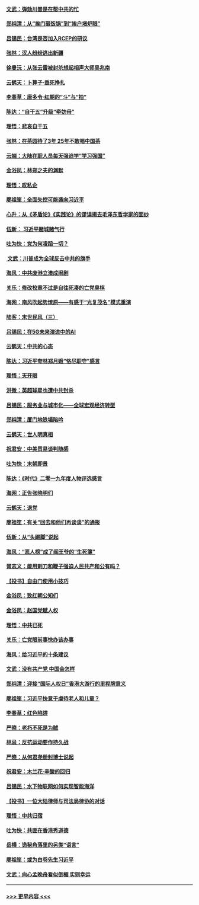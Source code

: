 #### [文武：弹劾川普是在帮中共的忙](../pages/nsc993/n11744758.md?t=12251933) 
#### [郑纯清：从“挨门砸饭锅”到“挨户堵炉眼”](../pages/nsc993/n11744745.md?t=12251933) 
#### [吕锡民：台湾是否加入RCEP的研议](../pages/nsc993/n11744701.md?t=12251933) 
#### [张林：汉人纷纷逃出新疆](../pages/nsc993/n11743530.md?t=12251933) 
#### [徐曼沅：从张云雷被封杀想起相声大师吴兆南](../pages/nsc993/n11741816.md?t=12251933) 
#### [云鹤天：卜算子‧垂死挣扎](../pages/nsc993/n11739956.md?t=12251933) 
#### [李春草：唐多令‧红朝的“斗”与“拍”](../pages/nsc993/n11739830.md?t=12251933) 
#### [陈达：“自干五”升级“牵妨母”](../pages/nsc993/n11739724.md?t=12251933) 
#### [理悟：悲哀自干五](../pages/nsc993/n11739547.md?t=12251933) 
#### [张林：在茶园待了3年 25年不敢喝中国茶](../pages/nsc993/n11739240.md?t=12251933) 
#### [云端：大陆在职人员每天强迫学“学习强国”](../pages/nsc993/n11738735.md?t=12251933) 
#### [金浴凤：林郑之夫的渊默](../pages/nsc993/n11737735.md?t=12251933) 
#### [理悟：叹私企](../pages/nsc993/n11737715.md?t=12251933) 
#### [廖祖笙：全面失控可能袭向习近平](../pages/nsc993/n11737704.md?t=12251933) 
#### [心升：从《矛盾论》《实践论》的谬误揭去毛泽东哲学家的面纱](../pages/nsc993/n11736962.md?t=12251933) 
#### [伍新： 习近平赌城赌气行](../pages/nsc993/n11736929.md?t=12251933) 
#### [吐为快：党为何凌蹈一切？](../pages/nsc993/n11736915.md?t=12251933) 
#### [ 文武：川普成为全球反击中共的旗手](../pages/nsc993/n11736882.md?t=12251933) 
#### [海风：中共废港立澳成闹剧](../pages/nsc993/n11735857.md?t=12251933) 
#### [关乐：修改校章不过是自往死凑的亡党臭棋](../pages/nsc993/n11735097.md?t=12251933) 
#### [海网：南风吹起势燎原——有感于“光复茂名”模式重演](../pages/nsc993/n11732308.md?t=12251933) 
#### [陆客：末世民风（三）](../pages/nsc993/n11732211.md?t=12251933) 
#### [吕锡民：在5G未来演进中的AI](../pages/nsc993/n11730010.md?t=12251933) 
#### [云鹤天：中共的心态](../pages/nsc993/n11729906.md?t=12251933) 
#### [陈达：习近平夸林郑月娥“恪尽职守”感言](../pages/nsc993/n11729881.md?t=12251933) 
#### [理悟：天开眼](../pages/nsc993/n11729699.md?t=12251933) 
#### [洪微：英超球星也遭中共封杀](../pages/nsc993/n11727243.md?t=12251933) 
#### [吕锡民：服务业与城市化——全球宏观经济转型](../pages/nsc993/n11725845.md?t=12251933) 
#### [郑纯清：厦门地铁塌陷吟](../pages/nsc993/n11725813.md?t=12251933) 
#### [云鹤天：世人明真相](../pages/nsc993/n11725621.md?t=12251933) 
#### [祝君安：中美贸易谈判随感](../pages/nsc993/n11725609.md?t=12251933) 
#### [吐为快：末朝即景](../pages/nsc993/n11723365.md?t=12251933) 
#### [陈达：《时代》二零一九年度人物评选感言](../pages/nsc993/n11723337.md?t=12251933) 
#### [海网：正告张晓明们](../pages/nsc993/n11723228.md?t=12251933) 
#### [云鹤天：退党](../pages/nsc993/n11723056.md?t=12251933) 
#### [廖祖笙：有关“回去和他们再谈谈”的通报](../pages/nsc993/n11722442.md?t=12251933) 
#### [伍新：从“头踢脚”说起](../pages/nsc993/n11722429.md?t=12251933) 
#### [海风：“恶人榜”成了阎王爷的“生死簿”](../pages/nsc993/n11722272.md?t=12251933) 
#### [胥志义：能用剌刀和鞭子强迫人民共产和公有吗？](../pages/nsc993/n11720569.md?t=12251933) 
#### [【投书】自由门使用小技巧](../pages/nsc993/n11720180.md?t=12251933) 
#### [金浴凤：致红朝公知们](../pages/nsc993/n11720563.md?t=12251933) 
#### [金浴凤：赵国党赋人权](../pages/nsc993/n11720533.md?t=12251933) 
#### [理悟：中共已死](../pages/nsc993/n11720233.md?t=12251933) 
#### [关乐：亡党眼前事快办该办事](../pages/nsc993/n11719160.md?t=12251933) 
#### [海风：给习近平的十条建议](../pages/nsc993/n11717616.md?t=12251933) 
#### [文武：没有共产党 中国会怎样](../pages/nsc993/n11717584.md?t=12251933) 
#### [郑纯清：迎接“国际人权日”香港大游行的里程牌意义](../pages/nsc993/n11717417.md?t=12251933) 
#### [廖祖笙：习近平快意于虐待老人和儿童？](../pages/nsc993/n11715313.md?t=12251933) 
#### [李春草：红色陷阱](../pages/nsc993/n11715029.md?t=12251933) 
#### [严晓：老朽不死是为贼](../pages/nsc993/n11712910.md?t=12251933) 
#### [林忌：反抗运动要作持久战](../pages/nsc993/n11712623.md?t=12251933) 
#### [严晓：从何君尧册封博士说起](../pages/nsc993/n11712465.md?t=12251933) 
#### [祝君安：木兰花·辛酸的回归](../pages/nsc993/n11712381.md?t=12251933) 
#### [吕锡民：水下物联网如何实现智能海洋](../pages/nsc993/n11711158.md?t=12251933) 
#### [【投书】一位大陆律师与司法局律协的对话](../pages/nsc993/n11709675.md?t=12251933) 
#### [理悟：中共归宿](../pages/nsc993/n11710059.md?t=12251933) 
#### [吐为快：共匪在香港秀道德](../pages/nsc993/n11709979.md?t=12251933) 
#### [岳横：诡秘角落里的另类“语言”](../pages/nsc993/n11709792.md?t=12251933) 
#### [廖祖笙：或为白卷先生习近平](../pages/nsc993/n11708330.md?t=12251933) 
#### [文武：向心孟晚舟看似倒楣 实则幸运](../pages/nsc993/n11708236.md?t=12251933) 

----
#### [ >>> 更早内容 <<< ](../indexes/nsc993-earlier.md)

